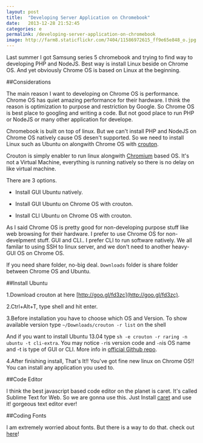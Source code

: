 ```yaml
---
layout: post
title:  "Developing Server Application on Chromebook"
date:   2013-12-28 21:52:45
categories: e
permalink: /developing-server-application-on-chromebook
image: http://farm8.staticflickr.com/7404/11586972615_ff9e65e848_o.jpg
---
```


Last summer I got Samsung series 5 chromebook and trying to find way to developing PHP and NodeJS. 
Best way is install Linux beside on Chrome OS. And yet obviously Chrome OS is based on Linux at the beginning.

##Considerations

The main reason I want to developing on Chrome OS is performance. Chrome OS has quiet amazing performance for their hardware. I think the reason is optimization to purpose and restriction by Google. So Chrome OS is best place to googling and writing a code. But not good place to run PHP or NodeJS or many other application for develope.

Chromebook is built on top of linux. But we can't install PHP and NodeJS on Chrome OS natively cause OS desen't supported. So we need to install Linux such as Ubuntu on alongwith Chrome OS with [crouton](https://github.com/dnschneid/crouton).

Crouton is simply enabler to run linux alongwith [Chromium](http://www.chromium.org) based OS. It's not a Virtual Machine, everything is running natively so there is no delay on like virtual machine.

There are 3 options.

- Install GUI Ubuntu natively.

- Install GUI Ubuntu on Chrome OS with crouton.

- Install CLI Ubuntu on Chrome OS with crouton.

As I said Chrome OS is pretty good for non-developing purpose stuff like web browsing for their hardware. I prefer to use Chrome OS for non-develpment stuff. GUI and CLI.. I prefer CLI to run software natively. We all familar to using SSH to linux server, and we don't need to another heavy-GUI OS on Chrome OS.

If you need share folder, no-big deal. `Downloads` folder is share folder between Chrome OS and Ubuntu.

##Install Ubuntu

1.Download crouton at here [http://goo.gl/fd3zc](http://goo.gl/fd3zc).

2.Ctrl+Alt+T, type shell and hit enter.

3.Before installation you have to choose which OS and Version. To show available version type `~/Downloads/crouton -r list` on the shell

And if you want to install Ubuntu 13.04 type `sh -e crouton -r raring -n ubuntu -t cli-extra`. You may notice `-r`is version code and `-n`is OS name and -t is type of GUI or CLI. More info in [official Github repo](https://github.com/dnschneid/crouton#i-dont-always-use-linux-but-when-i-do-i-use-cli).

4.After finishing install, That's It!! You've got fine new linux on Chrome OS!! You can install any application you used to.

##Code Editor

I think the best javascript based code editor on the planet is caret. It's called Sublime Text for Web. So we are gonna use this.
Just Install [caret](https://chrome.google.com/webstore/detail/caret/fljalecfjciodhpcledpamjachpmelml?hl=en) and use it! gorgeous text editor ever!

##Coding Fonts

I am extremely worried about fonts. But there is a way to do that. check out [here](http://blog.promevo.com/how-to-install-fonts-for-your-series-5-chromebook/)!
